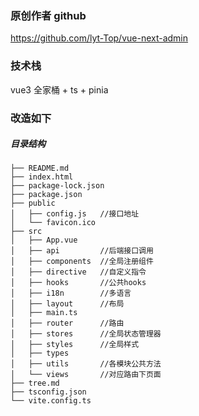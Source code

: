### 原创作者 github

https://github.com/lyt-Top/vue-next-admin

### 技术栈

vue3 全家桶 + ts + pinia

### 改造如下

##### 目录结构

```
├── README.md
├── index.html
├── package-lock.json
├── package.json
├── public
│   ├── config.js   //接口地址
│   └── favicon.ico
├── src
│   ├── App.vue
│   ├── api         //后端接口调用
│   ├── components  //全局注册组件
│   ├── directive   //自定义指令
│   ├── hooks       //公共hooks
│   ├── i18n        //多语言
│   ├── layout      //布局
│   ├── main.ts
│   ├── router      //路由
│   ├── stores      //全局状态管理器
│   ├── styles      //全局样式
│   ├── types
│   ├── utils       //各模块公共方法
│   └── views       //对应路由下页面
├── tree.md
├── tsconfig.json
└── vite.config.ts
```
